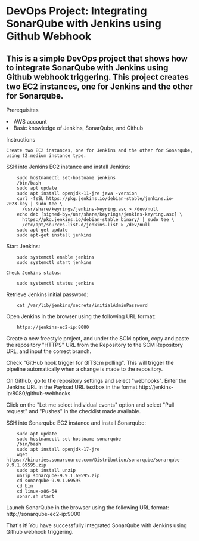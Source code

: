 <h1> DevOps Project: Integrating SonarQube with Jenkins using Github Webhook </h1>

<h2> This is a simple DevOps project that shows how to integrate SonarQube with Jenkins using Github webhook triggering. This project creates two EC2 instances, one for Jenkins and the other for Sonarqube. </h2>

Prerequisites

   <li> AWS account </li>
   <li>  Basic knowledge of Jenkins, SonarQube, and Github </li>

Instructions

    Create two EC2 instances, one for Jenkins and the other for Sonarqube, using t2.medium instance type.
    

SSH into Jenkins EC2 instance and install Jenkins:

        sudo hostnamectl set-hostname jenkins 
        /bin/bash 
        sudo apt update 
        sudo apt install openjdk-11-jre java -version 
        curl -fsSL https://pkg.jenkins.io/debian-stable/jenkins.io-2023.key | sudo tee \
          /usr/share/keyrings/jenkins-keyring.asc > /dev/null 
        echo deb [signed-by=/usr/share/keyrings/jenkins-keyring.asc] \
          https://pkg.jenkins.io/debian-stable binary/ | sudo tee \
          /etc/apt/sources.list.d/jenkins.list > /dev/null 
        sudo apt-get update 
        sudo apt-get install jenkins 


Start Jenkins:

        sudo systemctl enable jenkins 
        sudo systemctl start jenkins 

    Check Jenkins status:

        sudo systemctl status jenkins 

Retrieve Jenkins initial password:

        cat /var/lib/jenkins/secrets/initialAdminPassword 

Open Jenkins in the browser using the following URL format:

        https://jenkins-ec2-ip:8080
    
Create a new freestyle project, and under the SCM option, copy and paste the repository "HTTPS" URL from the Repository to the SCM Repository URL, and input the correct branch.

Check "GitHub hook trigger for GITScm polling". This will trigger the pipeline automatically when a change is made to the repository.

On Github, go to the repository settings and select "webhooks". Enter the Jenkins URL in the Payload URL textbox in the format http://jenkins-ip:8080/github-webhooks.

Click on the "Let me select individual events" option and select "Pull request" and "Pushes" in the checklist made available.
    
    
SSH into Sonarqube EC2 instance and install Sonarqube:

        sudo apt update 
        sudo hostnamectl set-hostname sonarqube 
        /bin/bash 
        sudo apt install openjdk-17-jre 
        wget https://binaries.sonarsource.com/Distribution/sonarqube/sonarqube-9.9.1.69595.zip 
        sudo apt install unzip 
        unzip sonarqube-9.9.1.69595.zip 
        cd sonarqube-9.9.1.69595 
        cd bin 
        cd linux-x86-64 
        sonar.sh start 


 Launch SonarQube in the browser using the following URL format:
    http://sonarqube-ec2-ip:9000

That's it! You have successfully integrated SonarQube with Jenkins using Github webhook triggering.

